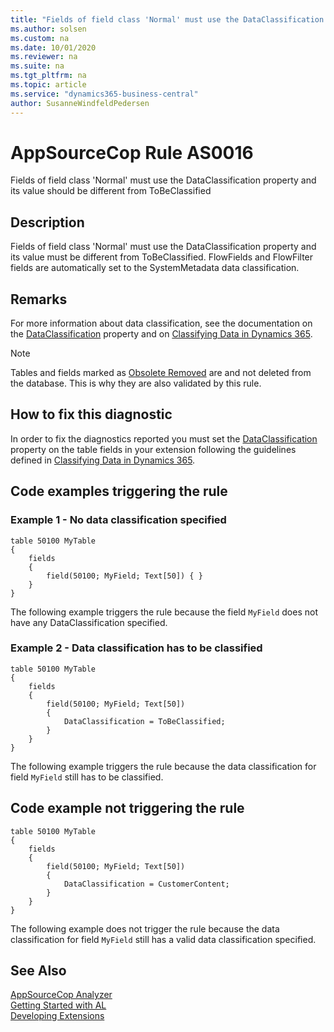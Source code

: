 ```yaml
---
title: "Fields of field class 'Normal' must use the DataClassification property and its value should be different from ToBeClassified"
ms.author: solsen
ms.custom: na
ms.date: 10/01/2020
ms.reviewer: na
ms.suite: na
ms.tgt_pltfrm: na
ms.topic: article
ms.service: "dynamics365-business-central"
author: SusanneWindfeldPedersen
---
```

[//]: # (START>DO_NOT_EDIT)
[//]: # (IMPORTANT:Do not edit any of the content between here and the END>DO_NOT_EDIT.)
[//]: # (Any modifications should be made in the .xml files in the ModernDev repo.)
# AppSourceCop Rule AS0016
Fields of field class 'Normal' must use the DataClassification property and its value should be different from ToBeClassified  

## Description
Fields of field class 'Normal' must use the DataClassification property and its value must be different from ToBeClassified. FlowFields and FlowFilter fields are automatically set to the SystemMetadata data classification.

[//]: # (IMPORTANT: END>DO_NOT_EDIT)

## Remarks

For more information about data classification, see the documentation on the [DataClassification](../properties/devenv-dataclassification-property.md) property and on [Classifying Data in Dynamics 365](../devenv-classifying-data.md).

> [!NOTE]  
> Tables and fields marked as [Obsolete Removed](../properties/devenv-obsoletestate-property.md) are and not deleted from the database. This is why they are 
also validated by this rule.

## How to fix this diagnostic

In order to fix the diagnostics reported you must set the [DataClassification](../properties/devenv-dataclassification-property.md) property on the table fields in your extension following the guidelines defined in [Classifying Data in Dynamics 365](../devenv-classifying-data.md).

## Code examples triggering the rule

### Example 1 - No data classification specified

```AL
table 50100 MyTable
{
    fields
    {
        field(50100; MyField; Text[50]) { }
    }
}
```
The following example triggers the rule because the field `MyField` does not have any DataClassification specified.

### Example 2 - Data classification has to be classified

```AL
table 50100 MyTable
{
    fields
    {
        field(50100; MyField; Text[50]) 
        { 
            DataClassification = ToBeClassified;
        }
    }
}
```
The following example triggers the rule because the data classification for field `MyField` still has to be classified.

## Code example not triggering the rule

```AL
table 50100 MyTable
{
    fields
    {
        field(50100; MyField; Text[50]) 
        { 
            DataClassification = CustomerContent;
        }
    }
}
```

The following example does not trigger the rule because the data classification for field `MyField` still has a valid data classification specified.

## See Also  
[AppSourceCop Analyzer](appsourcecop.md)  
[Getting Started with AL](../devenv-get-started.md)  
[Developing Extensions](../devenv-dev-overview.md)  
